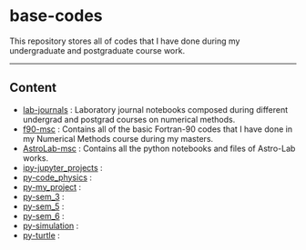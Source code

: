 # base-codes
This repository stores all of codes that I have done during my undergraduate and postgraduate course work.

______________
## Content
- [lab-journals](lab-journals/README.md) : Laboratory journal notebooks composed during different undergrad and postgrad courses on numerical methods.
- [f90-msc](f90-msc/README.md) : Contains all of the basic Fortran-90 codes that I have done in my Numerical Methods course during my masters.
- [AstroLab-msc](AstroLab-msc/README.md) : Contains all the python notebooks and files of Astro-Lab works.
- [ipy-jupyter_projects](ipy-jupyter_projects/README.md) :
- [py-code_physics](py-code_physics/README.md) :
- [py-my_project](py-my_project/README.md) :
- [py-sem_3](py-sem_3/README.md) :
- [py-sem_5](py-sem_5/README.md) :
- [py-sem_6](py-sem_6/README.md) :
- [py-simulation](py-simulation) :
- [py-turtle](py-turtle/README.md) : 
